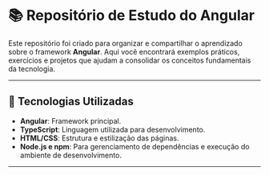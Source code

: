 # 📚 Repositório de Estudo do Angular

Este repositório foi criado para organizar e compartilhar o aprendizado sobre o framework **Angular**. Aqui você encontrará exemplos práticos, exercícios e projetos que ajudam a consolidar os conceitos fundamentais da tecnologia.

---

## 🚀 Tecnologias Utilizadas
- **Angular**: Framework principal.
- **TypeScript**: Linguagem utilizada para desenvolvimento.
- **HTML/CSS**: Estrutura e estilização das páginas.
- **Node.js e npm**: Para gerenciamento de dependências e execução do ambiente de desenvolvimento.

---
